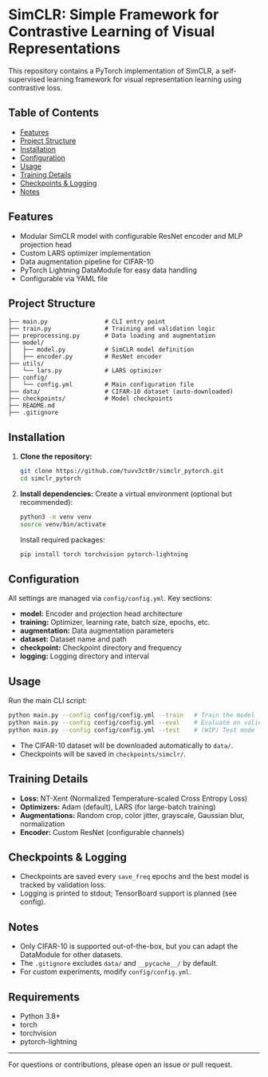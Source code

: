 # SimCLR: Simple Framework for Contrastive Learning of Visual Representations

This repository contains a PyTorch implementation of SimCLR, a self-supervised learning framework for visual representation learning using contrastive loss.

## Table of Contents
- [Features](#features)
- [Project Structure](#project-structure)
- [Installation](#installation)
- [Configuration](#configuration)
- [Usage](#usage)
- [Training Details](#training-details)
- [Checkpoints & Logging](#checkpoints--logging)
- [Notes](#notes)

## Features
- Modular SimCLR model with configurable ResNet encoder and MLP projection head
- Custom LARS optimizer implementation
- Data augmentation pipeline for CIFAR-10
- PyTorch Lightning DataModule for easy data handling
- Configurable via YAML file

## Project Structure
```
├── main.py                # CLI entry point
├── train.py               # Training and validation logic
├── preprocessing.py       # Data loading and augmentation
├── model/
│   ├── model.py           # SimCLR model definition
│   ├── encoder.py         # ResNet encoder
├── utils/
│   └── lars.py            # LARS optimizer
├── config/
│   └── config.yml         # Main configuration file
├── data/                  # CIFAR-10 dataset (auto-downloaded)
├── checkpoints/           # Model checkpoints
├── README.md
├── .gitignore
```

## Installation
1. **Clone the repository:**
   ```bash
   git clone https://github.com/tuvv3ct0r/simclr_pytorch.git
   cd simclr_pytorch
   ```
2. **Install dependencies:**
   Create a virtual environment (optional but recommended):
   ```bash
   python3 -m venv venv
   source venv/bin/activate
   ```
   Install required packages:
   ```bash
   pip install torch torchvision pytorch-lightning
   ```

## Configuration
All settings are managed via `config/config.yml`. Key sections:
- **model:** Encoder and projection head architecture
- **training:** Optimizer, learning rate, batch size, epochs, etc.
- **augmentation:** Data augmentation parameters
- **dataset:** Dataset name and path
- **checkpoint:** Checkpoint directory and frequency
- **logging:** Logging directory and interval

## Usage
Run the main CLI script:
```bash
python main.py --config config/config.yml --train   # Train the model
python main.py --config config/config.yml --eval    # Evaluate on validation set
python main.py --config config/config.yml --test    # (WIP) Test mode
```

- The CIFAR-10 dataset will be downloaded automatically to `data/`.
- Checkpoints will be saved in `checkpoints/simclr/`.

## Training Details
- **Loss:** NT-Xent (Normalized Temperature-scaled Cross Entropy Loss)
- **Optimizers:** Adam (default), LARS (for large-batch training)
- **Augmentations:** Random crop, color jitter, grayscale, Gaussian blur, normalization
- **Encoder:** Custom ResNet (configurable channels)

## Checkpoints & Logging
- Checkpoints are saved every `save_freq` epochs and the best model is tracked by validation loss.
- Logging is printed to stdout; TensorBoard support is planned (see config).

## Notes
- Only CIFAR-10 is supported out-of-the-box, but you can adapt the DataModule for other datasets.
- The `.gitignore` excludes `data/` and `__pycache__/` by default.
- For custom experiments, modify `config/config.yml`.

## Requirements
- Python 3.8+
- torch
- torchvision
- pytorch-lightning

---

For questions or contributions, please open an issue or pull request.
